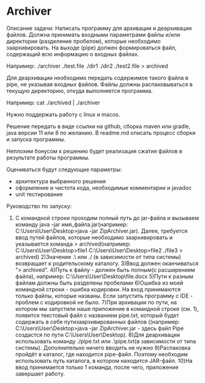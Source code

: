# Archiver
Описание задачи:
Написать программу для архивации и деархивации файлов.
Должна принимать входными параметрами файлы и/или директории (разделение пробелом), которые необходимо заархивировать.
На выходе (pipe) должен формироваться файл, содержащий всю информацию о входных файлах.

Например:
./archiver ./test.file ./dir1 ./dir2 ./test2.file > archived

Для деархивации необходимо передать содержимое такого файла в pipe, не указывая входных файлов.
Файлы должны распаковываться в текущую директорию, откуда выполняется программа.

Например:
cat ./archived | ./archiver

Нужно поддержать работу с linux и macos.

Решение передать в виде ссылки на github, сборка maven или gradle, java версии 11 или 8 по желанию. В readme.md описать процесс сборки и запуска программы.

Неплохим бонусом к решению будет реализация сжатия файлов в результате работы программы.

Оцениваться будут следующие параметры:
 - архитектура выбранного решения
 - оформление и чистота кода, необходимые комментарии и javadoc
 - unit тестирование
 
 Руководство по запуску:
 1) С командной строки проходим полный путь до jar-файла и вызываем команду java -jar имя_файла.jar(например: C:\Users\User\Desktop>java -jar ZipArchiver.jar).
 Далее, требуется ввод путей файлов, которые необходимо заархивировать и указывается команда > archived(например: C:\Users\User\Desktop>file1 C:\Users\User\Desktop>file2 ./file3 > archived)
 2)Значение .\ или ./ (в зависимости от типа системы) возвращает к родительскому каталогу.
 3)Ввод должен оканчиваться "> archived".
 4)Путь к файлу - должен быть полным(с расширением файла), например:  C:\Users\User\Desktop\file.docx
 5)Пути к разным файлам должны быть разделены пробелами
 6)Ошибка из моей командной строки - ошибка кодировки. На вход принимаются только файлы, которые названы. Если запустить программу с IDE - проблем с кодировкой не было.
 7)При архивации по пути, на котором мы запустили наше приложение в командной строке (см. 1), появится текстовый файл с названием pipe.txt, который будет содержать в себе путизаархивированных файлов ((например: C:\Users\User\Desktop>java -jar ZipArchiver.jar - здесь файл Pipe создастся по пути C:\Users\User\Desktop). 
 8)Для деархивации использовать команду ./pipe.txt или .\pipe.txt(в зависимости от типа системы). Дополнительно ничего вводить не нужно
 9)Распаковка пройдёт в каталог, где находится pipe-файл. Поэтому необходим использовать путь каталога, в котором находится JAR-файл.
 10)На ввод принимается только 1 команда, после чего, приложение завершает работу.
 
